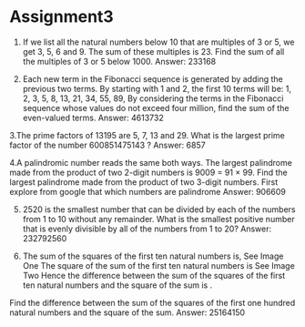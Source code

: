 # Assignment3
1. If we list all the natural numbers below 10 that are multiples of 3 or 5, we get 3, 5, 6 and 9. The sum of these multiples is 23.
Find the sum of all the multiples of 3 or 5 below 1000.
 Answer:  233168


2. Each new term in the Fibonacci sequence is generated by adding the previous two terms. By starting with 1 and 2, the first 10 terms will be:
1, 2, 3, 5, 8, 13, 21, 34, 55, 89,
By considering the terms in the Fibonacci sequence whose values do not exceed four million, find the sum of the even-valued terms.
Answer:  4613732



3.The prime factors of 13195 are 5, 7, 13 and 29.
What is the largest prime factor of the number 600851475143 ?
Answer:  6857



4.A palindromic number reads the same both ways. The largest palindrome made from the product of two 2-digit numbers is 9009 = 91 × 99. Find the largest palindrome made from the product of two 3-digit numbers. First explore from google that which numbers are palindrome
Answer:  906609

5. 2520 is the smallest number that can be divided by each of the numbers from 1 to 10 without any remainder.
What is the smallest positive number that is evenly divisible by all of the numbers from 1 to 20?
Answer:  232792560

6. The sum of the squares of the first ten natural numbers is,
   See Image One
The square of the sum of the first ten natural numbers is
  See Image Two
Hence the difference between the sum of the squares of the first ten natural numbers and the square of the sum is .

Find the difference between the sum of the squares of the first one hundred natural numbers and the square of the sum.
Answer:  25164150
